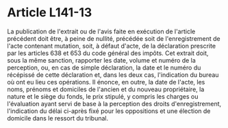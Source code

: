 # Article L141-13

La publication de l'extrait ou de l'avis faite en exécution de l'article précédent doit être, à peine de nullité, précédée soit de l'enregistrement de l'acte contenant mutation, soit, à défaut d'acte, de la déclaration prescrite par les articles 638 et 653 du code général des impôts. Cet extrait doit, sous la même sanction, rapporter les date, volume et numéro de la perception, ou, en cas de simple déclaration, la date et le numéro du récépissé de cette déclaration et, dans les deux cas, l'indication du bureau où ont eu lieu ces opérations. Il énonce, en outre, la date de l'acte, les noms, prénoms et domiciles de l'ancien et du nouveau propriétaire, la nature et le siège du fonds, le prix stipulé, y compris les charges ou l'évaluation ayant servi de base à la perception des droits d'enregistrement, l'indication du délai ci-après fixé pour les oppositions et une élection de domicile dans le ressort du tribunal.
